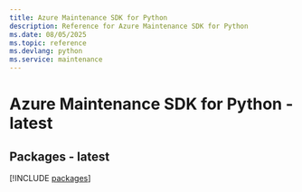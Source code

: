 ```yaml
---
title: Azure Maintenance SDK for Python
description: Reference for Azure Maintenance SDK for Python
ms.date: 08/05/2025
ms.topic: reference
ms.devlang: python
ms.service: maintenance
---
```

# Azure Maintenance SDK for Python - latest
## Packages - latest
[!INCLUDE [packages](maintenance-index.md)]